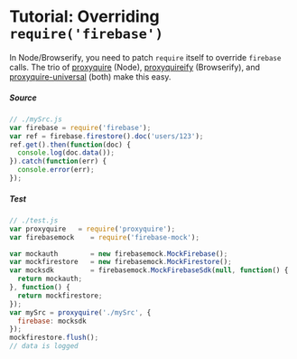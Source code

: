 # Tutorial: Overriding `require('firebase')`

In Node/Browserify, you need to patch `require` itself to override `firebase` calls. The trio of [proxyquire](https://github.com/thlorenz/proxyquire) (Node), [proxyquireify](https://github.com/thlorenz/proxyquireify) (Browserify), and [proxyquire-universal](https://github.com/bendrucker/proxyquire-universal) (both) make this easy.

##### Source

```js
// ./mySrc.js
var firebase = require('firebase');
var ref = firebase.firestore().doc('users/123');
ref.get().then(function(doc) {
  console.log(doc.data());
}).catch(function(err) {
  console.error(err);
});
```

##### Test

```js
// ./test.js
var proxyquire   = require('proxyquire');
var firebasemock    = require('firebase-mock');

var mockauth        = new firebasemock.MockFirebase();
var mockfirestore   = new firebasemock.MockFirestore();
var mocksdk         = firebasemock.MockFirebaseSdk(null, function() {
  return mockauth;
}, function() {
  return mockfirestore;
});
var mySrc = proxyquire('./mySrc', {
  firebase: mocksdk
});
mockfirestore.flush();
// data is logged
```

